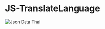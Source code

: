 # JS-TranslateLanguage
<img src=https://lh3.googleusercontent.com/d/1XfjRI3ioSjKaFTolb4tEhqG-aElBESBh, alt="Json Data Thai">
